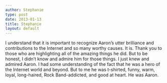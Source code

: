 ```yaml
---
author: Stephanie
type: post
date: 2013-01-13
title: Stephanie
layout: default
---
```

I understand that it is important to recognize Aaron’s utter brilliance and contributions to the Internet and so many worthy causes. It is. Thank you to those who are highlighting all of the amazing things he did. But to be honest, I didn’t know and admire him for those things. I just knew and admired Aaron. I had some understanding of the fact that he was a hero of the Internet world and beyond. But to me he was t-shirted, funny, warm, loyal, long-haired, Rock Band-addicted, and good at heart. He was Aaron.

